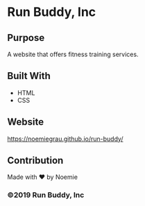 # Run Buddy, Inc

## Purpose
A website that offers fitness training services.

## Built With
* HTML
* CSS

## Website
https://noemiegrau.github.io/run-buddy/

## Contribution
Made with ❤️ by Noemie

### ©️2019 Run Buddy, Inc
